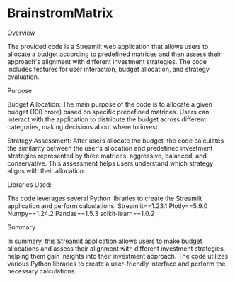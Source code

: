 # BrainstromMatrix

Overview


The provided code is a Streamlit web application that allows users to allocate a budget according to predefined matrices and then assess their approach's alignment with different investment strategies. The code includes features for user interaction, budget allocation, and strategy evaluation.

Purpose


Budget Allocation: The main purpose of the code is to allocate a given budget (100 crore) based on specific predefined matrices. Users can interact with the application to distribute the budget across different categories, making decisions about where to invest.

Strategy Assessment: After users allocate the budget, the code calculates the similarity between the user's allocation and predefined investment strategies represented by three matrices: aggressive, balanced, and conservative. This assessment helps users understand which strategy aligns with their allocation.

Libraries Used:



The code leverages several Python libraries to create the Streamlit application and perform calculations. 
Streamlit==1.23.1
Plotly==5.9.0
Numpy==1.24.2
Pandas==1.5.3
scikit-learn==1.0.2

Summary


In summary, this Streamlit application allows users to make budget allocations and assess their alignment with different investment strategies, helping them gain insights into their investment approach. The code utilizes various Python libraries to create a user-friendly interface and perform the necessary calculations.
